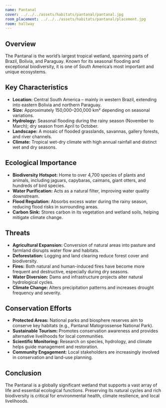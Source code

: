 ```yaml
---
name: Pantanal
cover: ../../../assets/habitats/pantanal/pantanal.jpg
room_placement: ../../../assets/habitats/pantanal/placement.jpg
room: hallway
---
```

## Overview
The Pantanal is the world’s largest tropical wetland, spanning parts of Brazil, Bolivia, and Paraguay. Known for its seasonal flooding and exceptional biodiversity, it is one of South America’s most important and unique ecosystems.

## Key Characteristics
- **Location:** Central South America – mainly in western Brazil, extending into eastern Bolivia and northern Paraguay.
- **Size:** Approximately 150,000–200,000 km² depending on seasonal variations.
- **Hydrology:** Seasonal flooding during the rainy season (November to March); dry season from April to October.
- **Landscape:** A mosaic of flooded grasslands, savannas, gallery forests, and river channels.
- **Climate:** Tropical wet-dry climate with high annual rainfall and distinct wet and dry seasons.

## Ecological Importance
- **Biodiversity Hotspot:** Home to over 4,700 species of plants and animals, including jaguars, capybaras, caimans, giant otters, and hundreds of bird species.
- **Water Purification:** Acts as a natural filter, improving water quality downstream.
- **Flood Regulation:** Absorbs excess water during the rainy season, reducing flood risks in surrounding areas.
- **Carbon Sink:** Stores carbon in its vegetation and wetland soils, helping mitigate climate change.

## Threats
- **Agricultural Expansion:** Conversion of natural areas into pasture and farmland disrupts water flow and habitats.
- **Deforestation:** Logging and land clearing reduce forest cover and biodiversity.
- **Fires:** Both natural and human-induced fires have become more frequent and destructive, especially during dry seasons.
- **Water Diversion:** Dams and infrastructure projects alter natural hydrological cycles.
- **Climate Change:** Alters precipitation patterns and increases drought frequency and severity.

## Conservation Efforts
- **Protected Areas:** National parks and biosphere reserves aim to conserve key habitats (e.g., Pantanal Matogrossense National Park).
- **Sustainable Tourism:** Promotes conservation awareness and provides alternative livelihoods for local communities.
- **Scientific Monitoring:** Research on species, hydrology, and climate helps guide management and restoration.
- **Community Engagement:** Local stakeholders are increasingly involved in conservation and land-use planning.

## Conclusion
The Pantanal is a globally significant wetland that supports a vast array of life and essential ecological functions. Preserving its natural cycles and rich biodiversity is critical for environmental health, climate resilience, and local livelihoods.
